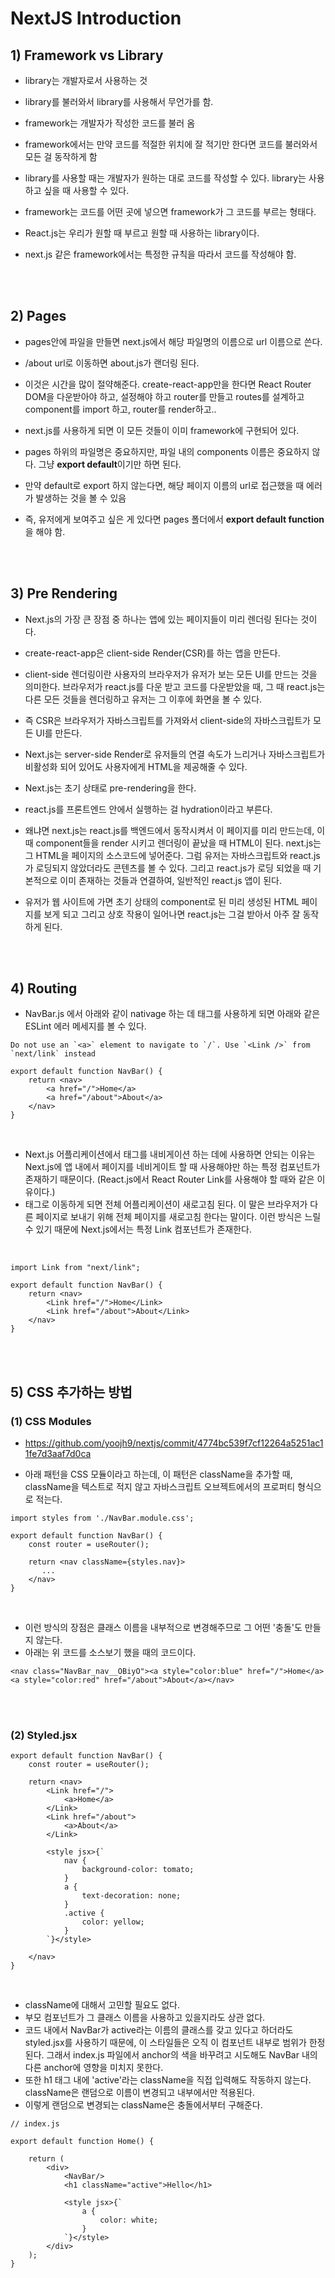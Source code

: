 # NextJS Introduction

## 1) Framework vs Library

-   library는 개발자로서 사용하는 것
-   library를 불러와서 library를 사용해서 무언가를 함.
-   framework는 개발자가 작성한 코드를 불러 옴
-   framework에서는 만약 코드를 적절한 위치에 잘 적기만 한다면 코드를 불러와서 모든 걸 동작하게 함
-   library를 사용할 때는 개발자가 원하는 대로 코드를 작성할 수 있다. library는 사용하고 싶을 때 사용할 수 있다.

-   framework는 코드를 어떤 곳에 넣으면 framework가 그 코드를 부르는 형태다.

-   React.js는 우리가 원할 때 부르고 원할 때 사용하는 library이다.
-   next.js 같은 framework에서는 특정한 규칙을 따라서 코드를 작성해야 함.

<br><br>

## 2) Pages

-   pages안에 파일을 만들면 next.js에서 해당 파일명의 이름으로 url 이름으로 쓴다.
-   /about url로 이동하면 about.js가 랜더링 된다.

-   이것은 시간을 많이 절약해준다. create-react-app만을 한다면 React Router DOM을 다운받아야 하고, 설정해야 하고 router를 만들고 routes를 설계하고 component를 import 하고, router를 render하고..
-   next.js를 사용하게 되면 이 모든 것들이 이미 framework에 구현되어 있다.
-   pages 하위의 파일명은 중요하지만, 파일 내의 components 이름은 중요하지 않다. 그냥 **export default**이기만 하면 된다.
-   만약 default로 export 하지 않는다면, 해당 페이지 이름의 url로 접근했을 때 에러가 발생하는 것을 볼 수 있음
-   즉, 유저에게 보여주고 싶은 게 있다면 pages 폴더에서 **export default function**을 해야 함.

<br><br>

## 3) Pre Rendering

-   Next.js의 가장 큰 장점 중 하나는 앱에 있는 페이지들이 미리 렌더링 된다는 것이다.
-   create-react-app은 client-side Render(CSR)를 하는 앱을 만든다.
-   client-side 렌더링이란 사용자의 브라우저가 유저가 보는 모든 UI를 만드는 것을 의미한다. 브라우저가 react.js를 다운 받고 코드를 다운받았을 때, 그 때 react.js는 다른 모든 것들을 렌더링하고 유저는 그 이후에 화면을 볼 수 있다.
-   즉 CSR은 브라우저가 자바스크립트를 가져와서 client-side의 자바스크립트가 모든 UI를 만든다.

-   Next.js는 server-side Render로 유저들의 연결 속도가 느리거나 자바스크립트가 비활성화 되어 있어도 사용자에게 HTML을 제공해줄 수 있다.
-   Next.js는 초기 상태로 pre-rendering을 한다.

-   react.js를 프론트엔드 안에서 실행하는 걸 hydration이라고 부른다.
-   왜냐면 next.js는 react.js를 백엔드에서 동작시켜서 이 페이지를 미리 만드는데, 이 때 component들을 render 시키고 렌더링이 끝났을 때 HTML이 된다. next.js는 그 HTML을 페이지의 소스코드에 넣어준다. 그럼 유저는 자바스크립트와 react.js가 로딩되지 않았더라도 콘텐츠를 볼 수 있다. 그리고 react.js가 로딩 되었을 때 기본적으로 이미 존재하는 것들과 연결하여, 일반적인 react.js 앱이 된다.
-   유저가 웹 사이트에 가면 초기 상태의 component로 된 미리 생성된 HTML 페이지를 보게 되고 그리고 상호 작용이 일어나면 react.js는 그걸 받아서 아주 잘 동작하게 된다.

<br><br>

## 4) Routing

-   NavBar.js 에서 아래와 같이 nativage 하는 데 <a> 태그를 사용하게 되면 아래와 같은 ESLint 에러 메세지를 볼 수 있다.

```
Do not use an `<a>` element to navigate to `/`. Use `<Link />` from `next/link` instead
```

```
export default function NavBar() {
    return <nav>
        <a href="/">Home</a>
        <a href="/about">About</a>
    </nav>
}
```

<br>

-   Next.js 어플리케이션에서 <a> 태그를 내비게이션 하는 데에 사용하면 안되는 이유는 Next.js에 앱 내에서 페이지를 네비게이트 할 때 사용해야만 하는 특정 컴포넌트가 존재하기 때문이다. (React.js에서 React Router Link를 사용해야 할 때와 같은 이유이다.)
-   <a> 태그로 이동하게 되면 전체 어플리케이션이 새로고침 된다. 이 말은 브라우저가 다른 페이지로 보내기 위해 전체 페이지를 새로고침 한다는 말이다. 이런 방식은 느릴 수 있기 때문에 Next.js에서는 특정 Link 컴포넌트가 존재한다.

<br>

```
import Link from "next/link";

export default function NavBar() {
    return <nav>
        <Link href="/">Home</Link>
        <Link href="/about">About</Link>
    </nav>
}
```

<br><br>

## 5) CSS 추가하는 방법

### (1) CSS Modules

-   https://github.com/yoojh9/nextjs/commit/4774bc539f7cf12264a5251ac11fe7d3aaf7d0ca

-   아래 패턴을 CSS 모듈이라고 하는데, 이 패턴은 className을 추가할 때, className을 텍스트로 적지 않고 자바스크립트 오브젝트에서의 프로퍼티 형식으로 적는다.

```
import styles from './NavBar.module.css';

export default function NavBar() {
    const router = useRouter();

    return <nav className={styles.nav}>
       ...
    </nav>
}
```

<br>

-   이런 방식의 장점은 클래스 이름을 내부적으로 변경해주므로 그 어떤 '충돌'도 만들지 않는다.
-   아래는 위 코드를 소스보기 했을 때의 코드이다.

```
<nav class="NavBar_nav__OBiyO"><a style="color:blue" href="/">Home</a><a style="color:red" href="/about">About</a></nav>
```

<br><br>

### (2) Styled.jsx

```
export default function NavBar() {
    const router = useRouter();

    return <nav>
        <Link href="/">
            <a>Home</a>
        </Link>
        <Link href="/about">
            <a>About</a>
        </Link>

        <style jsx>{`
            nav {
                background-color: tomato;
            }
            a {
                text-decoration: none;
            }
            .active {
                color: yellow;
            }
        `}</style>

    </nav>
}
```

<br>

-   className에 대해서 고민할 필요도 없다.
-   부모 컴포넌트가 그 클래스 이름을 사용하고 있을지라도 상관 없다.
-   코드 내에서 NavBar가 active라는 이름의 클래스를 갖고 있다고 하더라도 styled.jsx를 사용하기 때문에, 이 스타일들은 오직 이 컴포넌트 내부로 범위가 한정된다.
    그래서 index.js 파일에서 anchor의 색을 바꾸려고 시도해도 NavBar 내의 다른 anchor에 영향을 미치지 못한다.
-   또한 h1 태그 내에 'active'라는 className을 직접 입력해도 작동하지 않는다. className은 랜덤으로 이름이 변경되고 내부에서만 적용된다.
-   이렇게 랜덤으로 변경되는 className은 충돌에서부터 구해준다.

```
// index.js

export default function Home() {

    return (
        <div>
            <NavBar/>
            <h1 className="active">Hello</h1>

            <style jsx>{`
                a {
                    color: white;
                }
            `}</style>
        </div>
    );
}
```
